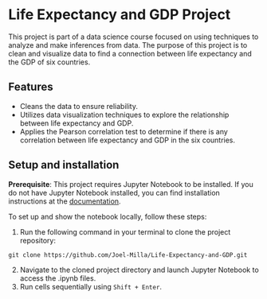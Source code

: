 # Life Expectancy and GDP Project

This project is part of a data science course focused on using techniques to analyze and make inferences from data. The purpose of this project is to clean and visualize data to find a connection between life expectancy and the GDP of six countries.

## Features

- Cleans the data to ensure reliability.
- Utilizes data visualization techniques to explore the relationship between life expectancy and GDP.
- Applies the Pearson correlation test to determine if there is any correlation between life expectancy and GDP in the six countries.

## Setup and installation
**Prerequisite**: This project requires Jupyter Notebook to be installed. If you do not have Jupyter Notebook installed, you can find installation instructions at the [documentation](https://jupyter.org).

To set up and show the notebook locally, follow these steps:
1. Run the following command in your terminal to clone the project repository:
```shell
git clone https://github.com/Joel-Milla/Life-Expectancy-and-GDP.git
```
2. Navigate to the cloned project directory and launch Jupyter Notebook to access the .ipynb files.
3. Run cells sequentially using `Shift + Enter`.
